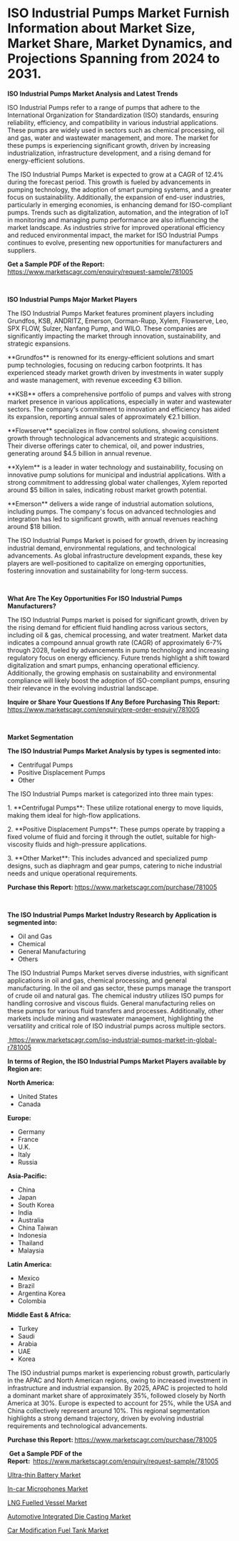<p><h1>ISO Industrial Pumps Market Furnish Information about Market Size, Market Share, Market Dynamics, and Projections Spanning from 2024 to 2031.</h1></p><p><strong>ISO Industrial Pumps Market Analysis and Latest Trends</strong></p>
<p><p>ISO Industrial Pumps refer to a range of pumps that adhere to the International Organization for Standardization (ISO) standards, ensuring reliability, efficiency, and compatibility in various industrial applications. These pumps are widely used in sectors such as chemical processing, oil and gas, water and wastewater management, and more. The market for these pumps is experiencing significant growth, driven by increasing industrialization, infrastructure development, and a rising demand for energy-efficient solutions.</p><p>The ISO Industrial Pumps Market is expected to grow at a CAGR of 12.4% during the forecast period. This growth is fueled by advancements in pumping technology, the adoption of smart pumping systems, and a greater focus on sustainability. Additionally, the expansion of end-user industries, particularly in emerging economies, is enhancing demand for ISO-compliant pumps. Trends such as digitalization, automation, and the integration of IoT in monitoring and managing pump performance are also influencing the market landscape. As industries strive for improved operational efficiency and reduced environmental impact, the market for ISO Industrial Pumps continues to evolve, presenting new opportunities for manufacturers and suppliers.</p></p>
<p><strong>Get a Sample PDF of the Report:&nbsp;</strong> <a href="https://www.marketscagr.com/enquiry/request-sample/781005?utm_campaign=1744&utm_medium=2&utm_source=Github&utm_content=ia&utm_term=15102024&utm_id=iso-industrial-pumps">https://www.marketscagr.com/enquiry/request-sample/781005</a></p>
<p>&nbsp;</p>
<p><strong>ISO Industrial Pumps Major Market Players</strong></p>
<p><p>The ISO Industrial Pumps Market features prominent players including Grundfos, KSB, ANDRITZ, Emerson, Gorman-Rupp, Xylem, Flowserve, Leo, SPX FLOW, Sulzer, Nanfang Pump, and WILO. These companies are significantly impacting the market through innovation, sustainability, and strategic expansions.</p><p>**Grundfos** is renowned for its energy-efficient solutions and smart pump technologies, focusing on reducing carbon footprints. It has experienced steady market growth driven by investments in water supply and waste management, with revenue exceeding €3 billion.</p><p>**KSB** offers a comprehensive portfolio of pumps and valves with strong market presence in various applications, especially in water and wastewater sectors. The company's commitment to innovation and efficiency has aided its expansion, reporting annual sales of approximately €2.1 billion.</p><p>**Flowserve** specializes in flow control solutions, showing consistent growth through technological advancements and strategic acquisitions. Their diverse offerings cater to chemical, oil, and power industries, generating around $4.5 billion in annual revenue.</p><p>**Xylem** is a leader in water technology and sustainability, focusing on innovative pump solutions for municipal and industrial applications. With a strong commitment to addressing global water challenges, Xylem reported around $5 billion in sales, indicating robust market growth potential.</p><p>**Emerson** delivers a wide range of industrial automation solutions, including pumps. The company's focus on advanced technologies and integration has led to significant growth, with annual revenues reaching around $18 billion.</p><p>The ISO Industrial Pumps Market is poised for growth, driven by increasing industrial demand, environmental regulations, and technological advancements. As global infrastructure development expands, these key players are well-positioned to capitalize on emerging opportunities, fostering innovation and sustainability for long-term success.</p></p>
<p>&nbsp;</p>
<p><strong>What Are The Key Opportunities For ISO Industrial Pumps Manufacturers?</strong></p>
<p><p>The ISO Industrial Pumps market is poised for significant growth, driven by the rising demand for efficient fluid handling across various sectors, including oil & gas, chemical processing, and water treatment. Market data indicates a compound annual growth rate (CAGR) of approximately 6-7% through 2028, fueled by advancements in pump technology and increasing regulatory focus on energy efficiency. Future trends highlight a shift toward digitalization and smart pumps, enhancing operational efficiency. Additionally, the growing emphasis on sustainability and environmental compliance will likely boost the adoption of ISO-compliant pumps, ensuring their relevance in the evolving industrial landscape.</p></p>
<p><strong>Inquire or Share Your Questions If Any Before Purchasing This Report:</strong> <a href="https://www.marketscagr.com/enquiry/pre-order-enquiry/781005?utm_campaign=1744&utm_medium=2&utm_source=Github&utm_content=ia&utm_term=15102024&utm_id=iso-industrial-pumps">https://www.marketscagr.com/enquiry/pre-order-enquiry/781005</a></p>
<p>&nbsp;</p>
<p><strong>Market Segmentation</strong></p>
<p><strong>The ISO Industrial Pumps Market Analysis by types is segmented into:</strong></p>
<p><ul><li>Centrifugal Pumps</li><li>Positive Displacement Pumps</li><li>Other</li></ul></p>
<p><p>The ISO Industrial Pumps market is categorized into three main types: </p><p>1. **Centrifugal Pumps**: These utilize rotational energy to move liquids, making them ideal for high-flow applications. </p><p>2. **Positive Displacement Pumps**: These pumps operate by trapping a fixed volume of fluid and forcing it through the outlet, suitable for high-viscosity fluids and high-pressure applications.</p><p>3. **Other Market**: This includes advanced and specialized pump designs, such as diaphragm and gear pumps, catering to niche industrial needs and unique operational requirements.</p></p>
<p><strong>Purchase this Report:&nbsp;</strong><a href="https://www.marketscagr.com/purchase/781005?utm_campaign=1744&utm_medium=2&utm_source=Github&utm_content=ia&utm_term=15102024&utm_id=iso-industrial-pumps">https://www.marketscagr.com/purchase/781005</a></p>
<p>&nbsp;</p>
<p><strong>The ISO Industrial Pumps Market Industry Research by Application is segmented into:</strong></p>
<p><ul><li>Oil and Gas</li><li>Chemical</li><li>General Manufacturing</li><li>Others</li></ul></p>
<p><p>The ISO Industrial Pumps Market serves diverse industries, with significant applications in oil and gas, chemical processing, and general manufacturing. In the oil and gas sector, these pumps manage the transport of crude oil and natural gas. The chemical industry utilizes ISO pumps for handling corrosive and viscous fluids. General manufacturing relies on these pumps for various fluid transfers and processes. Additionally, other markets include mining and wastewater management, highlighting the versatility and critical role of ISO industrial pumps across multiple sectors.</p></p>
<p><a href="https://www.marketscagr.com/iso-industrial-pumps-market-in-global-r781005?utm_campaign=1744&utm_medium=2&utm_source=Github&utm_content=ia&utm_term=15102024&utm_id=iso-industrial-pumps">&nbsp;https://www.marketscagr.com/iso-industrial-pumps-market-in-global-r781005</a></p>
<p><strong>In terms of Region, the ISO Industrial Pumps Market Players available by Region are:</strong></p>
<p>
    <p> <strong> North America: </strong>
        <ul>
            <li>United States</li>
            <li>Canada</li>
        </ul>
        </p> 
    <p> <strong> Europe: </strong>
        <ul>
            <li>Germany</li>
            <li>France</li>
            <li>U.K.</li>
            <li>Italy</li>
            <li>Russia</li>
        </ul>
        </p> 
    <p> <strong> Asia-Pacific: </strong>
        <ul>
            <li>China</li>
            <li>Japan</li>
            <li>South Korea</li>
            <li>India</li>
            <li>Australia</li>
            <li>China Taiwan</li>
            <li>Indonesia</li>
            <li>Thailand</li>
            <li>Malaysia</li>
        </ul>
        </p> 
    <p> <strong> Latin America: </strong>
        <ul>
            <li>Mexico</li>
            <li>Brazil</li>
            <li>Argentina Korea</li>
            <li>Colombia</li>
        </ul>
        </p> 
    <p> <strong> Middle East & Africa: </strong>
        <ul>
            <li>Turkey</li>
            <li>Saudi</li>
            <li>Arabia</li>
            <li>UAE</li>
            <li>Korea</li>
        </ul>
    </p>
    </p>
<p><p>The ISO industrial pumps market is experiencing robust growth, particularly in the APAC and North American regions, owing to increased investment in infrastructure and industrial expansion. By 2025, APAC is projected to hold a dominant market share of approximately 35%, followed closely by North America at 30%. Europe is expected to account for 25%, while the USA and China collectively represent around 10%. This regional segmentation highlights a strong demand trajectory, driven by evolving industrial requirements and technological advancements.</p></p>
<p><strong>Purchase this Report: </strong><a href="https://www.marketscagr.com/purchase/781005?utm_campaign=1744&utm_medium=2&utm_source=Github&utm_content=ia&utm_term=15102024&utm_id=iso-industrial-pumps">https://www.marketscagr.com/purchase/781005</a></p>
<p>&nbsp;<strong>Get a Sample PDF of the Report:&nbsp;&nbsp;</strong><a href="https://www.marketscagr.com/enquiry/request-sample/781005?utm_campaign=1744&utm_medium=2&utm_source=Github&utm_content=ia&utm_term=15102024&utm_id=iso-industrial-pumps">https://www.marketscagr.com/enquiry/request-sample/781005</a></p>
<p><strong></strong></p>
<p><p><a href="https://www.linkedin.com/pulse/deep-dive-ultra-thin-battery-market-itstrends-segmentation-competitive-qbymc?utm_campaign=1744&utm_medium=2&utm_source=Github&utm_content=ia&utm_term=15102024&utm_id=iso-industrial-pumps">Ultra-thin Battery Market</a></p><p><a href="https://www.linkedin.com/pulse/charting-future-comprehensive-analysis-global-in-car-microphones-aayzc?utm_campaign=1744&utm_medium=2&utm_source=Github&utm_content=ia&utm_term=15102024&utm_id=iso-industrial-pumps">In-car Microphones Market</a></p><p><a href="https://www.linkedin.com/pulse/disruption-innovation-lng-fuelled-vessel-industry-market-analysis-s2hfc?utm_campaign=1744&utm_medium=2&utm_source=Github&utm_content=ia&utm_term=15102024&utm_id=iso-industrial-pumps">LNG Fuelled Vessel Market</a></p><p><a href="https://www.linkedin.com/pulse/market-dynamics-future-trends-global-automotive-integrated-die-aqtcc?utm_campaign=1744&utm_medium=2&utm_source=Github&utm_content=ia&utm_term=15102024&utm_id=iso-industrial-pumps">Automotive Integrated Die Casting Market</a></p><p><a href="https://www.linkedin.com/pulse/global-car-modification-fuel-tank-market-trends-analysis-future-lpahc?utm_campaign=1744&utm_medium=2&utm_source=Github&utm_content=ia&utm_term=15102024&utm_id=iso-industrial-pumps">Car Modification Fuel Tank Market</a></p></p>